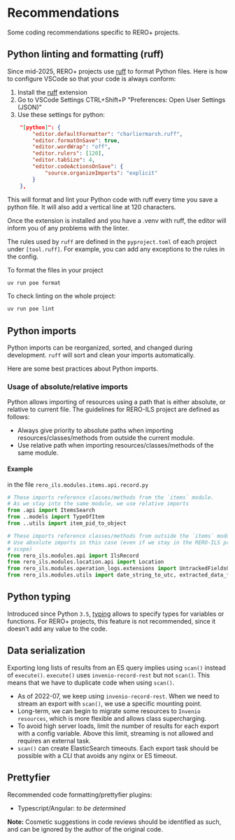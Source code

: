 # Recommendations

Some coding recommendations specific to RERO+ projects.

## Python linting and formatting (ruff)

Since mid-2025, RERO+ projects use [ruff](https://docs.astral.sh/ruff/) to format Python files. Here is how to configure VSCode so that your code is always conform:

1. Install the [ruff](https://marketplace.visualstudio.com/items?itemName=charliermarsh.ruff) extension
2. Go to VSCode Settings CTRL+Shift+P "Preferences: Open User Settings (JSON)"
3. Use these settings for python:

```json
    "[python]": {
        "editor.defaultFormatter": "charliermarsh.ruff",
        "editor.formatOnSave": true,
        "editor.wordWrap": "off",
        "editor.rulers": [120],
        "editor.tabSize": 4,
        "editor.codeActionsOnSave": {
            "source.organizeImports": "explicit"
        }
    },
```

This will format and lint your Python code with ruff every time you save a python file. It will also add a vertical line at 120 characters.

Once the extension is installed and you have a .venv with ruff, the editor will inform you of any problems with the linter.

The rules used by `ruff` are defined in the `pyproject.toml` of each project under `[tool.ruff]`. For example, you can add any exceptions to the rules in the config.

To format the files in your project

```bash
uv run poe format
```

To check linting on the whole project:

```bash
uv run poe lint
```

## Python imports

Python imports can be reorganized, sorted, and changed during development. `ruff` will sort and clean your imports automatically.

Here are some best practices about Python imports.

### Usage of absolute/relative imports

Python allows importing of resources using a path that is either absolute, or relative to current file. The guidelines for RERO-ILS project are defined as follows:

* Always give priority to absolute paths when importing resources/classes/methods from outside the current module.
* Use relative path when importing resources/classes/methods of the same module.

#### Example

in the file `rero_ils.modules.items.api.record.py`

```python
# These imports reference classes/methods from the `items` module.
# As we stay into the same module, we use relative imports
from .api import ItemsSearch
from ..models import TypeOfItem
from ..utils import item_pid_to_object

# These imports reference classes/methods from outside the `items` module.
# Use absolute imports in this case (even if we stay in the RERO-ILS project
# scope)
from rero_ils.modules.api import IlsRecord
from rero_ils.modules.location.api import Location
from rero_ils.modules.operation_logs.extensions import UntrackedFieldsOperationLogObserverExtension
from rero_ils.modules.utils import date_string_to_utc, extracted_data_from_ref
```

## Python typing

Introduced since Python `3.5`, [typing](https://docs.python.org/fr/3.10/library/typing.html)
allows to specify types for variables or functions. For RERO+ projects, this
feature is not recommended, since it doesn't add any value to the code.

## Data serialization

Exporting long lists of results from an ES query implies using `scan()` instead
of `execute()`. `execute()` uses `invenio-record-rest` but not `scan()`. This
means that we have to duplicate code when using `scan()`.

* As of 2022-07, we keep using `invenio-record-rest`. When we need to stream an
export with `scan()`, we use a specific mounting point.
* Long-term, we can begin to migrate some resources to `Invenio resources`,
which is more flexible and allows class supercharging.
* To avoid high server loads, limit the number of results for each export with
a config variable. Above this limit, streaming is not allowed and requires an
external task.
* `scan()` can create ElasticSearch timeouts. Each export task should be
possible with a CLI that avoids any nginx or ES timeout.

## Prettyfier

Recommended code formatting/prettyfier plugins:

* Typescript/Angular: *to be determined*

**Note:** Cosmetic suggestions in code reviews should be identified as such, and
can be ignored by the author of the original code.
